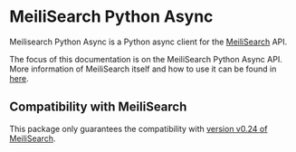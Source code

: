 # MeiliSearch Python Async

Meilisearch Python Async is a Python async client for the [MeiliSearch](https://github.com/meilisearch/MeiliSearch) API.

The focus of this documentation is on the MeiliSearch Python Async API. More information of
MeiliSearch itself and how to use it can be found in [here](https://docs.meilisearch.com/).

## Compatibility with MeiliSearch

This package only guarantees the compatibility with [version v0.24 of MeiliSearch](https://github.com/meilisearch/MeiliSearch/releases/tag/v0.24.0).
